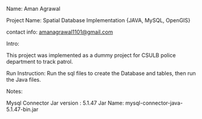 Name: Aman Agrawal

Project Name: Spatial Database Implementation {JAVA, MySQL, OpenGIS}

contact info: amanagrawal1101@gmail.com

Intro: 

This project was implemented as a dummy project for CSULB police department to track patrol.


Run Instruction: Run the sql files to create the Database and tables, then run the Java files.


Notes: 

Mysql Connector Jar version : 5.1.47
Jar Name: mysql-connector-java-5.1.47-bin.jar